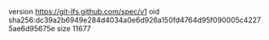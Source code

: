 version https://git-lfs.github.com/spec/v1
oid sha256:dc39a2b6949e284d4034a0e6d926a150fd4764d95f090005c42275ae6d95675e
size 11677
